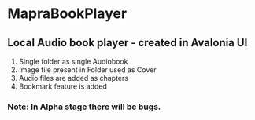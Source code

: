 # MapraBookPlayer

## Local Audio book player - created in Avalonia UI

1. Single folder as single Audiobook
2. Image file present in Folder used as Cover
3. Audio files are added as chapters
4. Bookmark feature is added

### Note: In Alpha stage there will be bugs.
